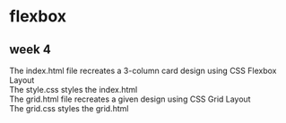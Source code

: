 # flexbox
## week 4
The index.html file recreates a 3-column card design using CSS Flexbox Layout
<br>
The style.css styles the index.html
<br>
The grid.html file recreates a given design using CSS Grid Layout
<br>
The grid.css styles the grid.html
